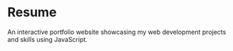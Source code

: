 # Resume
An interactive portfolio website showcasing my web development projects and skills using JavaScript.
